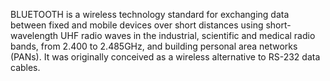 BLUETOOTH is a wireless technology standard for exchanging data between fixed and mobile devices over short distances using short-wavelength UHF radio waves in the industrial, scientific and medical radio bands, from 2.400 to 2.485GHz, and building personal area networks (PANs). It was originally conceived as a wireless alternative to RS-232 data cables.
